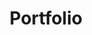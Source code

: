 ---
layout: de
author_profile: true
permalink: /de/
title: "Portfolio"
hidden: true # So that this file won't show in any list
myLink: /en/ # Custom Variable
---